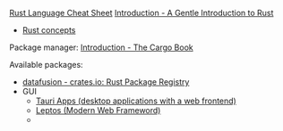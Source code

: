 [Rust Language Cheat Sheet](https://cheats.rs/)
[Introduction - A Gentle Introduction to Rust](https://stevedonovan.github.io/rust-gentle-intro/)

- [Rust concepts](rust_cpt.md)

Package manager: [Introduction - The Cargo Book](https://doc.rust-lang.org/cargo/index.html)

Available packages:

- [datafusion - crates.io: Rust Package Registry](https://crates.io/crates/datafusion)
- GUI
  - [Tauri Apps (desktop applications with a web frontend)](https://tauri.app/)
  - [Leptos (Modern Web Frameword)](https://leptos.dev/)
  -
